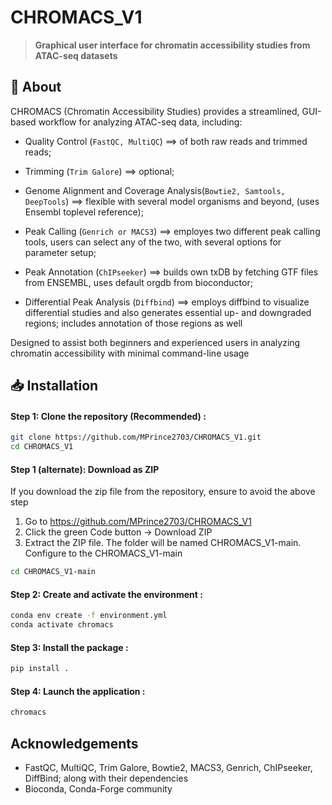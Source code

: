 # **CHROMACS_V1**
> **Graphical user interface for chromatin accessibility studies from ATAC-seq datasets**



## 📖 About

CHROMACS (Chromatin Accessibility Studies) provides a streamlined, GUI-based workflow for analyzing ATAC-seq data, including:

- Quality Control (`FastQC, MultiQC`) ==> of both raw reads and trimmed reads;

- Trimming (`Trim Galore`) ==> optional;

- Genome Alignment and Coverage Analysis(`Bowtie2, Samtools, DeepTools`) ==> flexible with several model organisms and beyond, (uses Ensembl toplevel reference);

- Peak Calling (`Genrich or MACS3`) ==> employes two different peak calling tools, users can select any of the two, with several options for parameter setup;

- Peak Annotation (`ChIPseeker`) ==> builds own txDB by fetching GTF files from ENSEMBL, uses default orgdb from bioconductor;

- Differential Peak Analysis (`Diffbind`) ==> employs diffbind to visualize differential studies and also generates essential up- and downgraded regions; includes annotation of those regions as well


Designed to assist both beginners and experienced users in analyzing chromatin accessibility with minimal command-line usage



## 📥 Installation

#### Step 1: Clone the repository (Recommended) :
```bash
git clone https://github.com/MPrince2703/CHROMACS_V1.git
cd CHROMACS_V1
```

#### Step 1 (alternate): Download as ZIP
If you download the zip file from the repository, ensure to avoid the above step

1. Go to https://github.com/MPrince2703/CHROMACS_V1
2. Click the green Code button → Download ZIP
3. Extract the ZIP file.
The folder will be named CHROMACS_V1-main. Configure to the CHROMACS_V1-main
```bash
cd CHROMACS_V1-main
```

#### Step 2: Create and activate the environment :
```bash
conda env create -f environment.yml
conda activate chromacs
```

#### Step 3: Install the package :
```bash
pip install .
```

#### Step 4: Launch the application :
```bash
chromacs
```


## Acknowledgements

- FastQC, MultiQC, Trim Galore, Bowtie2, MACS3, Genrich, ChIPseeker, DiffBind; along with their dependencies
- Bioconda, Conda-Forge community
